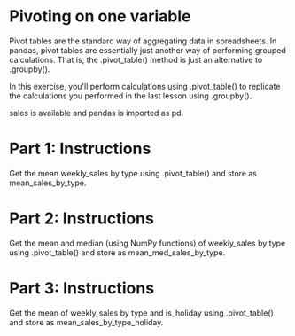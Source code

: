 # Pivoting on one variable
Pivot tables are the standard way of aggregating data in spreadsheets. In pandas, pivot tables are essentially just another way of performing grouped calculations. That is, the .pivot_table() method is just an alternative to .groupby().

In this exercise, you'll perform calculations using .pivot_table() to replicate the calculations you performed in the last lesson using .groupby().

sales is available and pandas is imported as pd.

# Part 1: Instructions
Get the mean weekly_sales by type using .pivot_table() and store as mean_sales_by_type.

# Part 2: Instructions
Get the mean and median (using NumPy functions) of weekly_sales by type using .pivot_table() and store as mean_med_sales_by_type.

# Part 3: Instructions
Get the mean of weekly_sales by type and is_holiday using .pivot_table() and store as mean_sales_by_type_holiday. 

